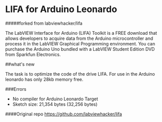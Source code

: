 LIFA for Arduino Leonardo
==========================

#####forked from labviewhacker/lifa

The LabVIEW Interface for Arduino (LIFA) Toolkit is a FREE download that allows developers to acquire data from the Arduino microcontroller and process it in the LabVIEW Graphical Programming environment. You can purchase the Arduino Uno bundled with a LabVIEW Student Edition DVD from Sparkfun Electronics.

##what's new

The task is to optimize the code of the drive LIFA. For use in the Arduino leonardo has only 28kb memory free.

###Errors 
- No compiler for Arduino Leonardo Target 
- Sketch size: 21,354 bytes (32,256 bytes)


####Original repo
https://github.com/labviewhacker/lifa
